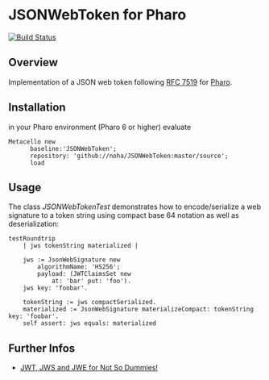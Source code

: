 # JSONWebToken for Pharo

[![Build Status](https://travis-ci.org/noha/JSONWebToken.svg?branch=master)](https://travis-ci.org/noha/JSONWebToken)

## Overview

Implementation of a JSON web token following [RFC 7519](https://tools.ietf.org/html/rfc7519) for [Pharo](http://www.pharo.org).

## Installation

in your Pharo environment (Pharo 6 or higher) evaluate

```Smalltalk
Metacello new
      baseline:'JSONWebToken';
      repository: 'github://noha/JSONWebToken:master/source';
      load
```

## Usage

The class *JSONWebTokenTest* demonstrates how to encode/serialize a web signature to a token string using compact base 64 notation 
as well as deserialization:

```Smalltalk
testRoundtrip
	| jws tokenString materialized |
	
	jws := JsonWebSignature new
		algorithmName: 'HS256';
		payload: (JWTClaimsSet new
			at: 'bar' put: 'foo').
	jws key: 'foobar'.
	
	tokenString := jws compactSerialized.
	materialized := JsonWebSignature materializeCompact: tokenString key: 'foobar'.
	self assert: jws equals: materialized

```

## Further Infos
- [JWT, JWS and JWE for Not So Dummies!](https://medium.facilelogin.com/jwt-jws-and-jwe-for-not-so-dummies-b63310d201a3)
